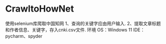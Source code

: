 # CrawltoHowNet
使用selenium库爬取中国知网
1、查询的关键字应由用户输入.
2、提取文章标题和作者信息、关键字，存入cnki.csv文件.
环境
OS：Windows 11
IDE：pycharm、spyder
